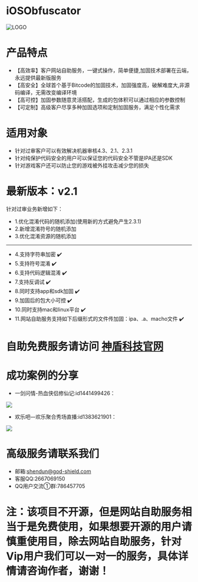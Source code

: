 # iOSObfuscator

![LOGO](https://github.com/godshield/iOSObfuscator/blob/master/logo.png)

# 产品特点
* 【高效率】客户网站自助服务，一键式操作，简单便捷,加固技术部署在云端，永远提供最新版服务
* 【高安全】全球首个基于Bitcode的加固技术，加固强度高，破解难度大,非源码编译，无需改变编译环境
* 【高可控】加固参数随意灵活搭配，生成的包体积可以通过相应的参数控制
* 【可定制】高级客户尽享多种加固选项和定制加固服务，满足个性化需求



# 适用对象
* 针对过审客户可以有效解决机器审核4.3、2.1、2.3.1
* 针对纯保护代码安全的用户可以保证您的代码安全不管是IPA还是SDK
* 针对游戏客户还可以防止您的游戏被外挂攻击减少您的损失


# 最新版本：v2.1

针对过审业务新增如下：
* 1.优化混淆代码的随机添加(使用新的方式避免产生2.3.1)
* 2.新增混淆符号的随机添加
* 3.优化混淆资源的随机添加
***
* 4.支持字符串加密  ✔️
* 5.支持符号混淆  ✔️
* 6.支持代码逻辑混淆   ✔️
* 7.支持反调试  ✔️
* 8.同时支持app和sdk加固 ✔️
* 9.加固后的包大小可控 ✔️
* 10.同时支持mac和linux平台 ✔️
* 11.网站自助服务支持如下后缀形式的文件传加固：ipa、.a、macho文件 ✔️


# 自助免费服务请访问 [神盾科技官网](http://www.god-shield.com)

# 成功案例的分享
*  一剑问情-热血侠侣修仙记:id1441499426：

[![](https://github.com/godshield/iOSObfuscator/blob/master/logo/WechatIMG1.png)](https://itunes.apple.com/cn/app/id1441499426?mt=8)

*  欢乐吧—欢乐聚合秀场直播:id1383621901：

[![](https://github.com/godshield/iOSObfuscator/blob/master/logo/WechatIMG2.png)](https://itunes.apple.com/cn/app/id1383621901?mt=8)

# 高级服务请联系我们
* 邮箱:shendun@god-shield.com 
* 客服QQ:2667069150
* QQ用户交流①群:786457705



# 注：该项目不开源，但是网站自助服务相当于是免费使用，如果想要开源的用户请慎重使用目，除去网站自助服务，针对Vip用户我们可以一对一的服务，具体详情请咨询作者，谢谢！
